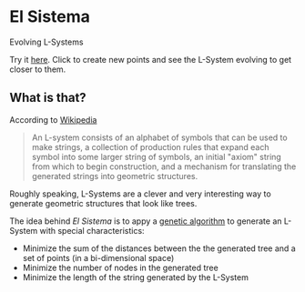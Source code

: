 # El Sistema
Evolving L-Systems

Try it [here](https://gvisco.github.io/ElSistema/). Click to create new points and see the L-System evolving to get closer to them.

## What is that?
According to [Wikipedia](https://en.wikipedia.org/wiki/L-system)
> An L-system consists of an alphabet of symbols that can be used to make strings, a collection of production rules that expand each symbol into some larger string of symbols, an initial "axiom" string from which to begin construction, and a mechanism for translating the generated strings into geometric structures.

Roughly speaking, L-Systems are a clever and very interesting way to generate geometric structures that look like trees.

The idea behind _El Sistema_ is to appy a [genetic algorithm](https://en.wikipedia.org/wiki/Genetic_algorithm) to generate an L-System with special characteristics:
* Minimize the sum of the distances between the the generated tree and a set of points (in a bi-dimensional space)
* Minimize the number of nodes in the generated tree
* Minimize the length of the string generated by the L-System
